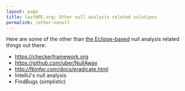 ```yaml
---
layout: page
title: lastNPE.org: Other null analysis related solutions
permalink: /other-nonull
---
```


Here are some of the other than [the Eclipse-based](..) null analysis related things out there:

* https://checkerframework.org
* https://github.com/uber/NullAway
* http://fbinfer.com/docs/eradicate.html
* IntelliJ's null analysis
* FindBugs (simplistic)
